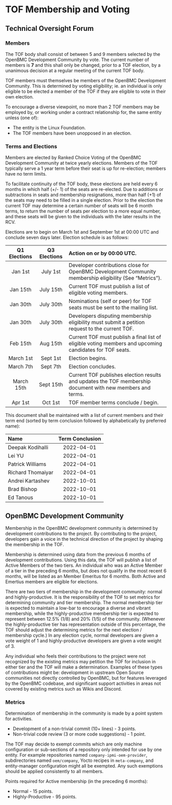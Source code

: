 # TOF Membership and Voting

## Technical Oversight Forum

### Members

The TOF body shall consist of between 5 and 9 members selected by the OpenBMC
Development Community by vote.  The current number of members is **7** and this
shall only be changed, prior to a TOF election, by a unanimous decision at a
regular meeting of the current TOF body.

TOF members must themselves be members of the OpenBMC Development Community.
This is determined by voting eligibility; ie. an individual is only eligible to
be elected a member of the TOF if they are eligible to vote in their own
election.

To encourage a diverse viewpoint, no more than 2 TOF members may be employed
by, or working under a contract relationship for, the same entity
unless (one of):
- The entity is the Linux Foundation.
- The TOF members have been unopposed in an election.

### Terms and Elections
Members are elected by Ranked Choice Voting of the OpenBMC Development
Community at twice yearly elections.  Members of the TOF typically serve a 1
year term before their seat is up for re-election; members have no term limits.

To facilitate continuity of the TOF body, these elections are held every 6
months in which half (+/- 1) of the seats are re-elected.  Due to additions or
subtractions in seats and membership resignations, more than half (+1) of the
seats may need to be filled in a single election.  Prior to the election the
current TOF may determine a certain number of seats will be 6 month terms, to
return the number of seats per election to a more equal number, and these seats
will be given to the individuals with the later results in the RCV.

Elections are to begin on March 1st and September 1st at 00:00 UTC and conclude
seven days later.  Election schedule is as follows:

| Q1 Elections | Q3 Elections | Action on or by 00:00 UTC. |
|:------------:|:------------:|:---------------------------|
| Jan 1st | July 1st | Developer contributions close for OpenBMC Development Community membership eligibility (See “Metrics”). |
| Jan 15th | July 15th | Current TOF must publish a list of eligible voting members. |
| Jan 30th | July 30th | Nominations (self or peer) for TOF seats must be sent to the mailing list. |
| Jan 30th | July 30th | Developers disputing membership eligibility must submit a petition request to the current TOF. |
| Feb 15th | Aug 15th | Current TOF must publish a final list of eligible voting members and upcoming candidates for TOF seats. |
| March 1st | Sept 1st | Election begins. |
| March 7th | Sept 7th | Election concludes. |
| March 15th | Sept 15th | Current TOF publishes election results and updates the TOF membership document with new members and terms. |
| Apr 1st | Oct 1st | TOF member terms conclude / begin. |

This document shall be maintained with a list of current members and their term
end (sorted by term conclusion followed by alphabetically by preferred name):

| Name | Term Conclusion |
|:-----|:---------------:|
| Deepak Kodihalli | 2022-04-01 |
| Lei YU | 2022-04-01 |
| Patrick Williams | 2022-04-01 |
| Richard Thomaiyar | 2022-04-01 |
| Andrei Kartashev | 2022-10-01 |
| Brad Bishop | 2022-10-01 |
| Ed Tanous | 2022-10-01 |

## OpenBMC Development Community

Membership in the OpenBMC development community is determined by development
contributions to the project.  By contributing to the project, developers gain
a voice in the technical direction of the project by shaping the membership in
the TOF.

Membership is determined using data from the previous 6 months of development
contributions.  Using this data, the TOF will publish a list of Active Members
of the two tiers.  An individual who was an Active Member of a tier in the
preceding 6 months, but does not qualify in the most recent 6 months, will be
listed as an Member Emeritus for 6 months.  Both Active and Emertius members
are eligible for elections.

There are two tiers of membership in the development community: normal and
highly-productive.  It is the responsibility of the TOF to set metrics for
determining community and tier membership.  The normal membership tier is
expected to maintain a low-bar to encourage a diverse and vibrant membership,
while the highly-productive membership tier is expected to represent between
12.5% (1/8) and 20% (1/5) of the community.  (Whenever the highly-productive tier
has representation outside of this percentage, the TOF should adjust the
determining metrics for the next election / membership cycle.)  In any election
cycle, normal developers are given a vote weight of 1 and highly-productive
developers are given a vote weight of 3.

Any individual who feels their contributions to the project were not recognized
by the existing metrics may petition the TOF for inclusion in either tier and
the TOF will make a determination.  Examples of these types of contributions
might be: development in upstream Open Source communities not directly
controlled by OpenBMC, but for features leveraged by the OpenBMC codebase, and
significant support activities in areas not covered by existing metrics such as
Wikis and Discord.

### Metrics

Determination of membership in the community is made by a point system for
activities.
- Development of a non-trivial commit (10+ lines) - 3 points.
- Non-trivial code review (3 or more code suggestions) - 1 point.

The TOF may decide to exempt commits which are only machine configuration or
sub-sections of a repository only intended for use by one entity.  For example
repositories named `company-ipmi-oem-provider`, subdirectories named
`oem/company`, Yocto recipes in `meta-company`, and entity-manager configuration
might all be exempted.  Any such exemptions should be applied consistently to
all members.

Points required for Active membership (in the preceding 6 months):
- Normal - 15 points.
- Highly-Productive - 95 points.
